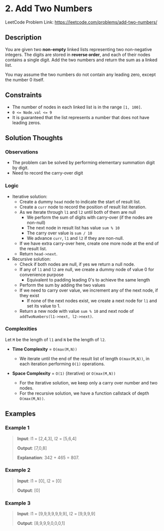 # 2. Add Two Numbers

LeetCode Problem Link: <https://leetcode.com/problems/add-two-numbers/>

## Description

You are given two **non-empty** linked lists representing two non-negative integers. The digits are stored in **reverse order**, and each of their nodes contains a single digit. Add the two numbers and return the sum as a linked list.

You may assume the two numbers do not contain any leading zero, except the number 0 itself.

## Constraints

- The number of nodes in each linked list is in the range `[1, 100]`.
- `0 <= Node.val <= 9`
- It is guaranteed that the list represents a number that does not have leading zeros.

## Solution Thoughts

### Observations

- The problem can be solved by performing elementary summation digit by digit.
- Need to record the carry-over digit

### Logic

- Iterative solution:
   - Create a dummy `head` node to indicate the start of result list.
   - Create a `curr` node to record the position of result list iteration.
   - As we iterate through `l1` and `l2` until both of them are null
      - We perform the sum of digits with carry-over (if the nodes are non-null)
      - The next node in result list has value `sum % 10`
      - The carry over value is `sum / 10`
      - We advance `curr`, `l1` and `l2` if they are non-null.
   - If we have extra carry-over here, create one more node at the end of the result list.
   - Return `head->next`.
- Recursive solution:
   - Check if both nodes are null, if yes we return a null node.
   - If any of `l1` and `l2` are null, we create a dummy node of value 0 for convenience purpose
      - Equivalent to padding leading 0's to achieve the same length
   - Perform the sum by adding the two values
   - If we need to carry over value, we increment any of the next node, if they exist
      - If none of the next nodes exist, we create a next node for `l1` and set its value to 1.
   - Return a new node with value `sum % 10` and next node of `addTwoNumbers(l1->next, l2->next)`.

### Complexities

Let `M` be the length of `l1` and `N` be the length of `l2`.

- **Time Complexity** = `O(max(M,N))`
   - We iterate until the end of the result list of length `O(max(M,N))`, in each iteration performing `O(1)` operations.

- **Space Complexity** = `O(1)` (iterative) or `O(max(M,N))`
   - For the iterative solution, we keep only a carry over number and two nodes.
   - For the recursive solution, we have a function callstack of depth `O(max(M,N))`.

## Examples

### Example 1

> **Input**: l1 = [2,4,3], l2 = [5,6,4]
>
> **Output**: [7,0,8]
>
> **Explanation**: 342 + 465 = 807.

### Example 2

> **Input**: l1 = [0], l2 = [0]
>
> **Output**: [0]

### Example 3

> **Input**: l1 = [9,9,9,9,9,9,9], l2 = [9,9,9,9]
>
> **Output**: [8,9,9,9,0,0,0,1]
